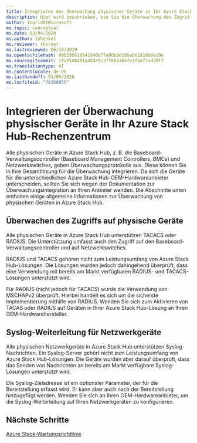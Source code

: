 ```yaml
---
title: Integrieren der Überwachung physischer Geräte in Ihr Azure Stack Hub-Rechenzentrum
description: Hier wird beschrieben, wie Sie die Überwachung des Zugriffs auf physische Geräte in Ihr Azure Stack Hub-Rechenzentrum integrieren.
author: IngridAtMicrosoft
ms.topic: conceptual
ms.date: 03/04/2020
ms.author: inhenkel
ms.reviewer: thoroet
ms.lastreviewed: 06/10/2019
ms.openlocfilehash: 99b195618841640b77a00b9d1bbab01d18b0e19e
ms.sourcegitcommit: 1fa0140481a483e5c27f602386fe1fae77ad29f7
ms.translationtype: HT
ms.contentlocale: de-DE
ms.lasthandoff: 03/05/2020
ms.locfileid: "78368055"
---
```

# <a name="integrate-physical-device-auditing-with-your-azure-stack-hub-datacenter"></a>Integrieren der Überwachung physischer Geräte in Ihr Azure Stack Hub-Rechenzentrum

Alle physischen Geräte in Azure Stack Hub, z. B. die Baseboard-Verwaltungscontroller (Baseboard Management Controllers, BMCs) und Netzwerkswitches, geben Überwachungsprotokolle aus. Diese können Sie in Ihre Gesamtlösung für die Überwachung integrieren. Da sich die Geräte für die unterschiedlichen Azure Stack Hub-OEM-Hardwareanbieter unterscheiden, sollten Sie sich wegen der Dokumentation zur Überwachungsintegration an Ihren Anbieter wenden. Die Abschnitte unten enthalten einige allgemeine Informationen zur Überwachung von physischen Geräten in Azure Stack Hub.  

## <a name="physical-device-access-auditing"></a>Überwachen des Zugriffs auf physische Geräte

Alle physischen Geräte in Azure Stack Hub unterstützen TACACS oder RADIUS. Die Unterstützung umfasst auch den Zugriff auf den Baseboard-Verwaltungscontroller und auf Netzwerkswitches.

RADIUS und TACACS gehören nicht zum Leistungsumfang von Azure Stack Hub-Lösungen. Die Lösungen wurden jedoch dahingehend überprüft, dass eine Verwendung mit bereits am Markt verfügbaren RADIUS- und TACACS-Lösungen unterstützt wird.

Für RADIUS (nicht jedoch für TACACS) wurde die Verwendung von MSCHAPv2 überprüft. Hierbei handelt es sich um die sicherste Implementierung mithilfe von RADIUS. Wenden Sie sich zum Aktivieren von TACAS oder RADIUS auf Geräten in Ihrer Azure Stack Hub-Lösung an Ihren OEM-Hardwarehersteller.

## <a name="syslog-forwarding-for-network-devices"></a>Syslog-Weiterleitung für Netzwerkgeräte

Alle physischen Netzwerkgeräte in Azure Stack Hub unterstützen Syslog-Nachrichten. Ein Syslog-Server gehört nicht zum Leistungsumfang von Azure Stack Hub-Lösungen. Die Geräte wurden aber darauf überprüft, dass das Senden von Nachrichten an bereits am Markt verfügbare Syslog-Lösungen unterstützt wird.

Die Syslog-Zieladresse ist ein optionaler Parameter, der für die Bereitstellung erfasst wird. Er kann aber auch nach der Bereitstellung hinzugefügt werden. Wenden Sie sich an Ihren OEM-Hardwareanbieter, um die Syslog-Weiterleitung auf Ihren Netzwerkgeräten zu konfigurieren.

## <a name="next-steps"></a>Nächste Schritte

[Azure Stack-Wartungsrichtlinie](azure-stack-servicing-policy.md)
